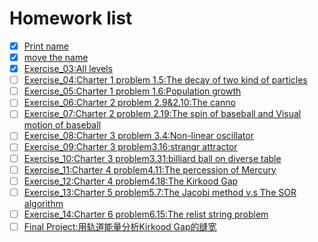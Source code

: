 # Homework list
- [x] [Print name](https://github.com/2015301020092/compuational_physics_N2015301020092/tree/Readme-editor)
- [x] [move the name](https://github.com/2015301020092/compuational_physics_N2015301020092/tree/move-the-name)
- [x] [Exercise_03:All levels]()
- [ ] [Exercise_04:Charter 1 problem 1.5:The decay of two kind of particles]()
- [ ] [Exercise_05:Charter 1 problem 1.6:Population growth]()
- [ ] [Exercise_06:Charter 2 problem 2.9&2.10:The canno]()
- [ ] [Exercise_07:Charter 2 problem 2.19:The spin of baseball and Visual motion of baseball]()
- [ ] [Exercise_08:Charter 3 problem 3.4:Non-linear oscillator]()
- [ ] [Exercise_09:Charter 3 problem3.16:strangr attractor]()
- [ ] [Exercise_10:Charter 3 problem3.31:billiard ball on diverse table]()
- [ ] [Exercise_11:Charter 4 problem4.11:The percession of Mercury]()
- [ ] [Exercise_12:Charter 4 problem4.18:The Kirkood Gap]()
- [ ] [Exercise_13:Charter 5 problem5.7:The Jacobi method v.s The SOR algorithm]()
- [ ] [Exercise_14:Charter 6 problem6.15:The relist string problem]()
- [ ] [Final Project:用轨道能量分析Kirkood Gap的缝宽]()
